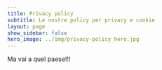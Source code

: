 ```yaml
---
title: Privacy policy
subtitle: Le nostre policy per privacy e cookie
layout: page
show_sidebar: false
hero_image: ../img/privacy-policy_hero.jpg
---
```

Ma vai a quel paese!!!

